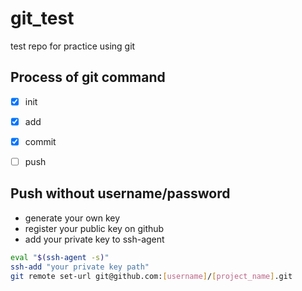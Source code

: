 # git_test
test repo for practice using git

## Process of git command
- [x] init
- [x] add
- [x] commit
- [ ] push


## Push without username/password
- generate your own key
- register your public key on github
- add your private key to ssh-agent
```bash
eval "$(ssh-agent -s)"
ssh-add "your private key path"
git remote set-url git@github.com:[username]/[project_name].git
```

